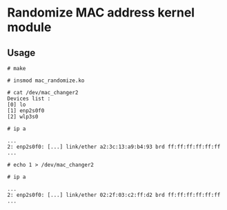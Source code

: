 # Randomize MAC address kernel module

## Usage

```
# make

# insmod mac_randomize.ko 

# cat /dev/mac_changer2 
Devices list :
[0] lo
[1] enp2s0f0
[2] wlp3s0

# ip a

...
2: enp2s0f0: [...] link/ether a2:3c:13:a9:b4:93 brd ff:ff:ff:ff:ff:ff
...

# echo 1 > /dev/mac_changer2 

# ip a

...
2: enp2s0f0: [...] link/ether 02:2f:03:c2:ff:d2 brd ff:ff:ff:ff:ff:ff
...

```